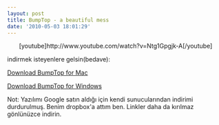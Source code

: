 ```yaml
---
layout: post
title: BumpTop - a beautiful mess
date: '2010-05-03 18:01:29'
---
```


<p style="text-align: center;">[youtube]http://www.youtube.com/watch?v=Ntg1Gpgjk-A[/youtube]</p>
<p style="text-align: left;">indirmek isteyenlere gelsin(bedave):</p>
<p style="text-align: left;"><a href="http://dl.dropbox.com/u/3600380/Program/Bumptop/BumpTop-1.05.2.dmg" target="_self">Download BumpTop for Mac</a></p>
<p style="text-align: left;"><a href="http://dl.dropbox.com/u/3600380/Program/Bumptop/BumpTop-2.1-6225.exe" target="_self">Download BumpTop for Windows</a></p>
<p style="text-align: left;">Not: Yazılımı Google satın aldığı için kendi sunucularından indirimi durdurulmuş. Benim dropbox'a attım ben. Linkler daha da kırılmaz gönlünüzce indirin.</p>